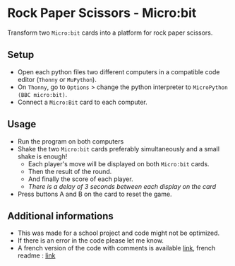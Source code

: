 # Rock Paper Scissors - Micro:bit

Transform two `Micro:bit` cards into a platform for rock paper scissors.

## Setup

- Open each python files two different computers in a compatible code editor (`Thonny` or `MuPython`).
- On `Thonny`, go to `Options` > change the python interpreter to `MicroPython (BBC micro:bit)`.
- Connect a `Micro:Bit` card to each computer.

## Usage

- Run the program on both computers
- Shake the two `Micro:bit` cards preferably simultaneously and a small shake is enough!
    - Each player's move will be displayed on both `Micro:bit` cards.
    - Then the result of the round.
    - And finally the score of each player.
    - *There is a delay of 3 seconds between each display on the card*
- Press buttons A and B on the card to reset the game.

## Additional informations

- This was made for a school project and code might not be optimized.
- If there is an error in the code please let me know.
- A french version of the code with comments is available [link](https://github.com/Bioux1/rock-paper-scissors-micro-bit/tree/main/fran%C3%A7ais), french readme : [link](https://github.com/Bioux1/rock-paper-scissors-micro-bit/blob/main/fran%C3%A7ais/readme-fran%C3%A7ais.md)
